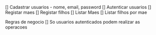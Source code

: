 [] Cadastrar usuarios
	- nome, email, password
[] Autenticar usuarios
[] Registar maes
[] Registar filhos
[] Listar Maes
[] Listar filhos por mae


Regras de negocio
[] So usuarios autenticados podem realizar as operacoes

